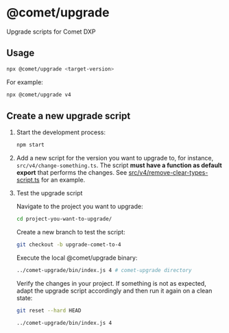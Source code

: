 # @comet/upgrade

Upgrade scripts for Comet DXP

## Usage

```sh
npx @comet/upgrade <target-version>
```

For example:

```sh
npx @comet/upgrade v4
```

## Create a new upgrade script

1. Start the development process:

    ```sh
    npm start
    ```

2. Add a new script for the version you want to upgrade to, for instance, `src/v4/change-something.ts`.
   The script **must have a function as default export** that performs the changes. See [src/v4/remove-clear-types-script.ts](src/v4/remove-clear-types-script.ts) for an example.

3. Test the upgrade script

    Navigate to the project you want to upgrade:

    ```sh
    cd project-you-want-to-upgrade/
    ```

    Create a new branch to test the script:

    ```sh
    git checkout -b upgrade-comet-to-4
    ```

    Execute the local @comet/upgrade binary:

    ```sh
    ../comet-upgrade/bin/index.js 4 # comet-upgrade directory

    ```

    Verify the changes in your project. If something is not as expected, adapt the upgrade script accordingly and then run it again on a clean state:

    ```sh
    git reset --hard HEAD

    ../comet-upgrade/bin/index.js 4
    ```
